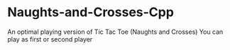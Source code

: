 # Naughts-and-Crosses-Cpp
An optimal playing version of Tic Tac Toe (Naughts and Crosses)
You can play as first or second player

